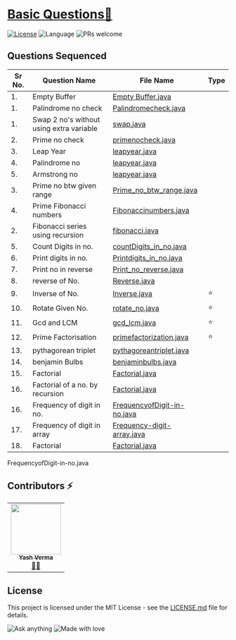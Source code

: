 # [Basic Questions🚀](https://leetcode.com/problemset/algorithms/)

[![License](https://img.shields.io/badge/license-Apache_2.0-blue.svg)](LICENSE.md) ![Language](https://img.shields.io/badge/language-Java%20%2F%20Data_Structures%2F-blue.svg) ![PRs welcome](https://img.shields.io/badge/PRs%20-welcome-brightgreen.svg) 

## Questions Sequenced
 
| Sr No. | Question Name | File Name |   Type |
|-----------|-----------|---------|---------------|
| 1.| Empty Buffer  | [Empty Buffer.java](https://github.com/vyash5075/Java-Programming/blob/Basic/EmptyBuffer.java) |  |
| 1.| Palindrome no check  | [Palindromecheck.java](https://github.com/vyash5075/Java-Programming/blob/Basic/Palindromecheck.java) |  |
| 1.| Swap 2 no's without using extra variable  | [swap.java](https://github.com/vyash5075/Java-Programming/blob/Basic/swap.java) |  |
| 2.| Prime no check  | [primenocheck.java](https://github.com/vyash5075/Java-Programming/blob/Basic/Primenocheck.java) |  |
| 3.| Leap Year  | [leapyear.java](https://github.com/vyash5075/Java-Programming/blob/Basic/leapyear.java) |  |
| 4.| Palindrome no  | [leapyear.java](https://github.com/vyash5075/Java-Programming/blob/Basic/leapyear.java) |  |
| 5.| Armstrong no  | [leapyear.java](https://github.com/vyash5075/Java-Programming/blob/Basic/leapyear.java) |  |
| 3.| Prime no btw given range  | [Prime_no_btw_range.java](https://github.com/vyash5075/Java-Programming/blob/Basic/Prime_no_btw_range.java) |  |
| 4.| Prime Fibonacci numbers  | [Fibonaccinumbers.java](https://github.com/vyash5075/Java-Programming/blob/Basic/Fibonaccinumbers.java) |  |
| 2.| Fibonacci series using recursion   | [fibonacci.java](https://github.com/vyash5075/Java-Programming/blob/Recursion/basic/fibonacci.java) |  |
| 5.| Count Digits in no.  | [countDigits_in_no.java](https://github.com/vyash5075/Java-Programming/blob/Basic/countDigits_in_no.java) |  |
| 6.| Print digits in no.  | [Printdigits_in_no.java](https://github.com/vyash5075/Java-Programming/blob/Basic/Printdigits_in_no.java) |  |
| 7.| Print no in reverse   | [Print_no_reverse.java](https://github.com/vyash5075/Java-Programming/blob/Basic/Print_no_reverse.java) |  |
| 8.| reverse of No.  | [Reverse.java](https://github.com/vyash5075/Java-Programming/blob/Basic/reverse_no.java) |  |
| 9.| Inverse of No.  | [Inverse.java](https://github.com/vyash5075/Java-Programming/blob/Basic/inverse_no.java) | ⭐   |
| 10.| Rotate Given No.  | [rotate_no.java](https://github.com/vyash5075/Java-Programming/blob/Basic/rotate_no.java) |⭐  |
| 11.| Gcd and LCM  | [gcd_lcm.java](https://github.com/vyash5075/Java-Programming/blob/Basic/gcd_lcm.java) |⭐   |
| 12.| Prime Factorisation | [primefactorization.java](https://github.com/vyash5075/Java-Programming/blob/Basic/primefactorization.java) |⭐   |
| 13.| pythagorean triplet  | [pythagoreantriplet.java](https://github.com/vyash5075/Java-Programming/blob/Basic/pythagoreantriplet.java) |    |
| 14.| benjamin Bulbs  | [benjaminbulbs.java](https://github.com/vyash5075/Java-Programming/blob/Basic/benjaminbulbs.java) |  |
| 15.| Factorial | [Factorial.java](https://github.com/vyash5075/Java-Programming/blob/Basic/Factorial.java) |  |
| 16.| Factorial of a no. by recursion  | [Factorial.java](https://github.com/vyash5075/Java-Programming/blob/Recursion/basic/Factorial.java) |  |
| 16.| Frequency of digit in no. | [FrequencyofDigit-in-no.java](https://github.com/vyash5075/Java-Programming/blob/Basic/FrequencyofDigit-in-no.java) |  |
| 17.| Frequency of digit in array | [Frequency-digit-array.java](https://github.com/vyash5075/Java-Programming/blob/Basic/Frequency-digit-array.java) |  |
| 18.| Factorial | [Factorial.java](https://github.com/vyash5075/Java-Programming/blob/Basic/Factorial.java) |  |
                        
  
  FrequencyofDigit-in-no.java
 ## Contributors ⚡
<table>
  <tr>
    <td align="center"><a href="https://github.com/vyash5075"><img src="https://avatars.githubusercontent.com/u/44260505?v=4" width="114px;" alt=""/><br /><sub><b>Yash Verma</b></sub></a><br /><a href="https://github.com/vyash5075" title="Github"> 👨‍💻 </a></td>
  </tr>
</table>

 
## License
This project is licensed under the MIT License - see the [LICENSE.md](LICENSE.md) file for details.                    
                     
                       
 

















![Ask anything](https://img.shields.io/badge/Ask%20me-anything-1abc9c.svg)   ![Made with love](http://ForTheBadge.com/images/badges/built-with-love.svg) 
